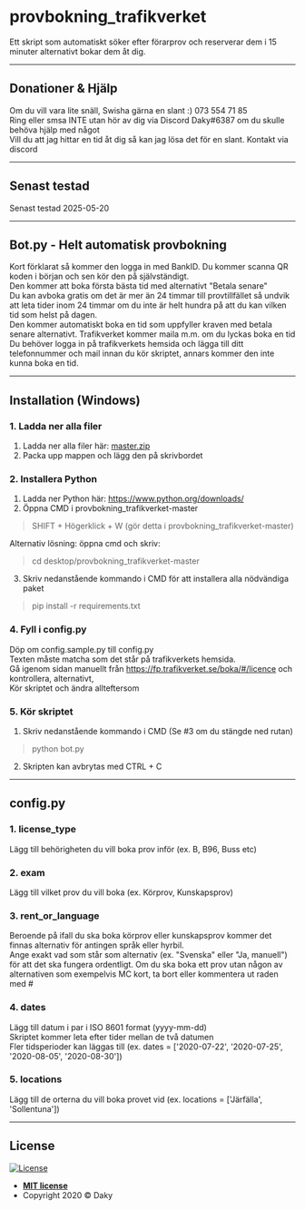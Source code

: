# provbokning_trafikverket
Ett skript som automatiskt söker efter förarprov och reserverar dem i 15 minuter alternativt bokar dem åt dig.  

---

## Donationer & Hjälp
Om du vill vara lite snäll, Swisha gärna en slant :) 073 554 71 85  
Ring eller smsa INTE utan hör av dig via Discord Daky#6387 om du skulle behöva hjälp med något  
Vill du att jag hittar en tid åt dig så kan jag lösa det för en slant. Kontakt via discord  

---

## Senast testad
Senast testad 2025-05-20

---

## Bot.py - Helt automatisk provbokning
Kort förklarat så kommer den logga in med BankID. Du kommer scanna QR koden i början och sen kör den på självständigt.  
Den kommer att boka första bästa tid med alternativt "Betala senare"  
Du kan avboka gratis om det är mer än 24 timmar till provtillfället så undvik att leta tider inom 24 timmar om du inte är helt hundra på att du kan vilken tid som helst på dagen.  
Den kommer automatiskt boka en tid som uppfyller kraven med betala senare alternativt. Trafikverket kommer maila m.m. om du lyckas boka en tid
Du behöver logga in på trafikverkets hemsida och lägga till ditt telefonnummer och mail innan du kör skriptet, annars kommer den inte kunna boka en tid.


---

## Installation (Windows)

### 1. Ladda ner alla filer
1. Ladda ner alla filer här: [master.zip](https://github.com/Daky60/provbokning_trafikverket/archive/master.zip)  
2. Packa upp mappen och lägg den på skrivbordet

### 2. Installera Python
1. Ladda ner Python här: https://www.python.org/downloads/  
2. Öppna CMD i provbokning_trafikverket-master 
> SHIFT + Högerklick + W (gör detta i provbokning_trafikverket-master)  

Alternativ lösning: öppna cmd och skriv:  
> cd desktop/provbokning_trafikverket-master  
3. Skriv nedanstående kommando i CMD för att installera alla nödvändiga paket  
> pip install -r requirements.txt

### 4. Fyll i config.py
Döp om config.sample.py till config.py  
Texten måste matcha som det står på trafikverkets hemsida.  
Gå igenom sidan manuellt från https://fp.trafikverket.se/boka/#/licence och kontrollera, alternativt,  
Kör skriptet och ändra allteftersom

### 5. Kör skriptet
1. Skriv nedanstående kommando i CMD (Se #3 om du stängde ned rutan)  
> python bot.py
2. Skripten kan avbrytas med CTRL + C

---

## config.py

### 1. license_type
Lägg till behörigheten du vill boka prov inför (ex. B, B96, Buss etc)

### 2. exam
Lägg till vilket prov du vill boka (ex. Körprov, Kunskapsprov)

### 3. rent_or_language
Beroende på ifall du ska boka körprov eller kunskapsprov kommer det finnas alternativ för antingen språk eller hyrbil.  
Ange exakt vad som står som alternativ (ex. "Svenska" eller "Ja, manuell") för att det ska fungera ordentligt.
Om du ska boka ett prov utan någon av alternativen som exempelvis MC kort, ta bort eller kommentera ut raden med #

### 4. dates
Lägg till datum i par i ISO 8601 format (yyyy-mm-dd)  
Skriptet kommer leta efter tider mellan de två datumen  
Fler tidsperioder kan läggas till (ex. dates = ['2020-07-22', '2020-07-25', '2020-08-05', '2020-08-30'])

### 5. locations
Lägg till de orterna du vill boka provet vid (ex. locations = ['Järfälla', 'Sollentuna'])

---

## License

[![License](http://img.shields.io/:license-mit-blue.svg?style=flat-square)](http://badges.mit-license.org)

- **[MIT license](http://opensource.org/licenses/mit-license.php)**
- Copyright 2020 © Daky
